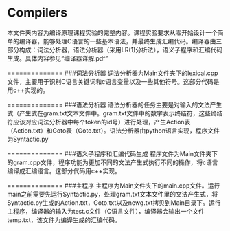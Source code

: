 # Compilers
本文件夹内容为编译原理课程实验的完整内容。课程实验要求从零开始设计一个简单的编译器，能够处理C语言的一些基本语法，并最终生成汇编代码。编译器由三部分构成：词法分析器，语法分析器（采用LR(1)分析法），语义子程序和汇编代码生成。具体内容参见“编译器详解.pdf”

==============
###词法分析器
词法分析器为Main文件夹下的lexical.cpp文件，主要用于识别C语言关键词和c语言变量以及一些其他符号。这部分代码是用c++实现的。

==============
###语法分析器
语法分析器的任务主要是对输入的文法产生式（产生式在gram.txt文本文件中。gram.txt文件中的数字表示终结符，这些终结符应该对应词法分析器中每个token的id号）进行处理，产生Action表（Action.txt）和Goto表（Goto.txt）。语法分析器由python语言实现，程序文件为Syntactic.py

==============
###语义子程序和汇编代码生成
程序文件为Main文件夹下的gram.cpp文件，程序功能为更加不同的文法产生式执行不同的操作，将c语言编译成汇编语言。这部分代码用c++实现。

==============
###主程序
主程序为Main文件夹下的main.cpp文件。运行main之前需要先运行Syntactic.py，处理gram.txt文本文件里的文法产生式，将Syntactic.py生成的Action.txt，Goto.txt以及newg.txt拷贝到Main目录下。运行主程序，编译器的输入为test.c文件（C语言文件），编译器会输出一个文件temp.txt，该文件为编译生成的汇编代码。
